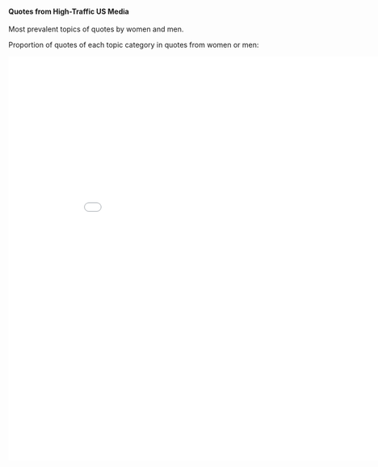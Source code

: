 <!-- ---
layout: post
title: "Quotes from High-Traffic US Media"
# subtitle: "because they lacked opposable thumbs and the brainpower to build a space program."
background: ''
--- -->

#### Quotes from High-Traffic US Media

Most prevalent topics of quotes by women and men.

Proportion of quotes of each topic category in quotes from women or men:

<iframe width="900" height="800" frameborder="0" scrolling="no" src="//plotly.com/~natasakrco/7.embed"></iframe>
